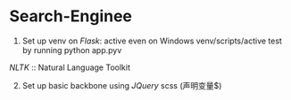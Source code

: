 # Search-Enginee

1. Set up venv on <em>Flask</em>:
   active even on Windows
   venv/scripts/active
   test by running
   python app.pyv

<em>NLTK </em>:: Natural Language Toolkit

2. Set up basic backbone using <em>JQuery</em>
   scss (声明变量$)

